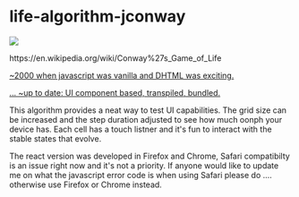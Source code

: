 # life-algorithm-jconway

![](https://upload.wikimedia.org/wikipedia/commons/e/e5/Gospers_glider_gun.gif)

<p>https://en.wikipedia.org/wiki/Conway%27s_Game_of_Life</p>

<a href='https://practicalcoder.com/life.html'>~2000 when javascript was vanilla and DHTML was exciting.</a>

<a href='https://practicalcoder.com/react-life/'>... ~up to date: UI component based, transpiled, bundled.</a>

<p>This algorithm provides a neat way to test UI capabilities.  The grid size can be increased and the step duration adjusted to see how much oonph your device has.  Each cell has a touch listner and it's fun to interact with the stable states that evolve. </p>

<p>The react version was developed in Firefox and Chrome, Safari compatibilty is an issue right now and it's not a priority. If anyone would like to update me on what the javascript error code is when using Safari please do .... otherwise use Firefox or Chrome instead.</p> 

